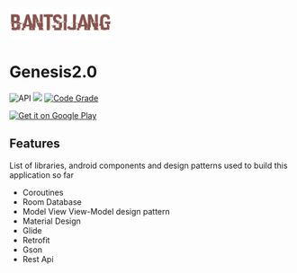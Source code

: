 <img src="https://raw.githubusercontent.com/LebogangBantsijang/KxGenesis/master/profile-image.png" height="56">

# Genesis2.0
![API](https://img.shields.io/badge/Android-21+-yellow.svg) ![](https://www.code-inspector.com/project/18229/status/svg) [![Code Grade](https://www.code-inspector.com/project/18229/score/svg)](https://frontend.code-inspector.com/project/18229/dashboard)

<a href='https://play.google.com/store/apps/details?id=com.lebogang.kxgenesis&pcampaignid=pcampaignidMKT-Other-global-all-co-prtnr-py-PartBadge-Mar2515-1'><img height="96" alt='Get it on Google Play' src='https://play.google.com/intl/en_us/badges/static/images/badges/en_badge_web_generic.png'/></a>

## Features
List of libraries, android components and design patterns used to build this application so far
* Coroutines
* Room Database
* Model View View-Model design pattern
* Material Design
* Glide
* Retrofit
* Gson
* Rest Api
